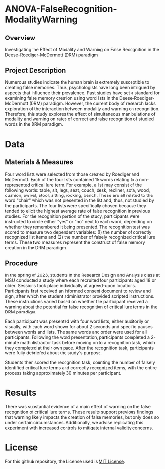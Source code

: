 # ANOVA-FalseRecognition-ModalityWarning

## Overview
Investigating the Effect of Modality and Warning on False Recognition in the Deese-Roediger-McDermott (DRM) paradigm

## Project Description
Numerous studies indicate the human brain is extremely susceptible to creating false memories. Thus, psychologists have long been intrigued by aspects that influence their prevalence. Past studies have set a standard for examining false memory creation using word lists in the Deese-Roediger-McDermott (DRM) paradigm. However, the current body of research lacks exploration of the interaction between modality and warning on recognition. Therefore, this study explores the effect of simultaneous manipulations of modality and warning on rates of correct and false recognition of studied words in the DRM paradigm. 


# Data 
## Materials & Measures
Four word lists were selected from those created by Roediger and McDermott. Each of the four lists contained 15 words relating to a non-represented critical lure term. For example, a list may consist of the following words: table, sit, legs, seat, couch, desk, recliner, sofa, wood, cushion, swivel, stool, sitting, rocking, bench. These are all related to the word "chair" which was not presented in the list and, thus, not studied by the participants. The four lists were specifically chosen because they tended to elicit the highest average rate of false recognition in previous studies.
For the recognition portion of the study, participants were instructed to circle either “yes” or “no” next to each word, depending on whether they remembered it being presented. The recognition test was scored to measure two dependent variables: (1) the number of correctly recognized list items and (2) the number of falsely recognized critical lure terms. These two measures represent the construct of false memory creation in the DRM paradigm.

## Procedure
In the spring of 2023, students in the Research Design and Analysis class at MSU conducted a study where each recruited four participants aged 18 or older. Sessions took place individually at agreed-upon locations. Participants first received an informed consent document to review and sign, after which the student administrator provided scripted instructions. These instructions varied based on whether the participant received a warning about the potential for false recognition of critical lure terms in the DRM paradigm.

Each participant was presented with four word lists, either auditorily or visually, with each word shown for about 2 seconds and specific pauses between words and lists. The same words and order were used for all participants. Following the word presentation, participants completed a 2-minute math distractor task before moving on to a recognition task, which they completed at their own pace. After the recognition task, participants were fully debriefed about the study's purpose.

Students then scored the recognition task, counting the number of falsely identified critical lure terms and correctly recognized items, with the entire process taking approximately 30 minutes per participant.


# Results
There was substantial evidence of a main effect of warning on the false recognition of critical lure terms. These results support previous findings that warning likely impacts the creation of false memories, but only does so under certain circumstances. Additionally, we advise replicating this experiment with increased controls to mitigate internal validity concerns.


# License
For this github repository, the License used is [MIT License](https://opensource.org/license/mit/).
